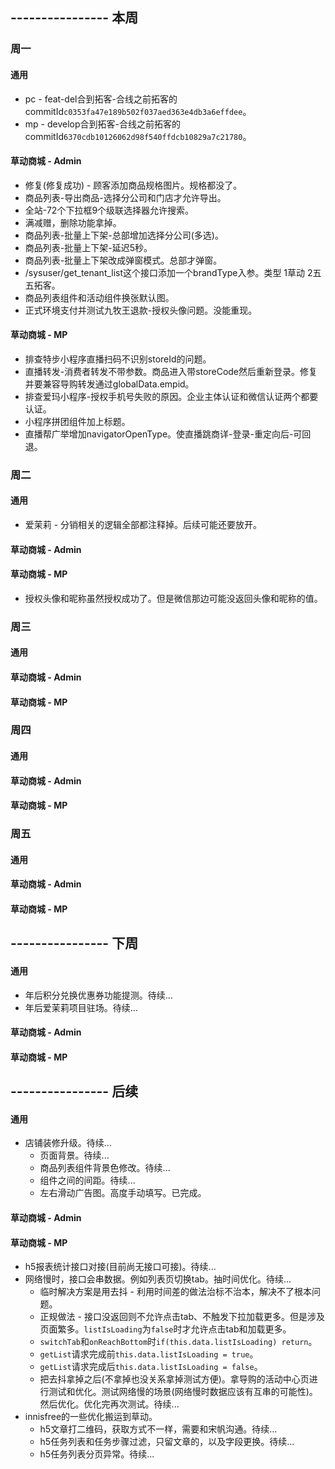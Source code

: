 ## ---------------- 本周

### 周一
#### 通用
* pc - feat-del合到拓客-合线之前拓客的commitId`c0353fa47e189b502f037aed363e4db3a6effdee`。
* mp - develop合到拓客-合线之前拓客的commitId`6370cdb10126062d98f540ffdcb10829a7c21780`。
#### 草动商城 - Admin
* 修复(修复成功) - 顾客添加商品规格图片。规格都没了。
* 商品列表-导出商品-选择分公司和门店才允许导出。
* 全站-72个下拉框9个级联选择器允许搜索。
* 满减赠，删除功能拿掉。
* 商品列表-批量上下架-总部增加选择分公司(多选)。
* 商品列表-批量上下架-延迟5秒。
* 商品列表-批量上下架改成弹窗模式。总部才弹窗。
* /sysuser/get_tenant_list这个接口添加一个brandType入参。类型 1草动 2五五拓客。
* 商品列表组件和活动组件换张默认图。
* 正式环境支付并测试九牧王退款-授权头像问题。没能重现。
#### 草动商城 - MP
* 排查特步小程序直播扫码不识别storeId的问题。
* 直播转发-消费者转发不带参数。商品进入带storeCode然后重新登录。修复并要兼容导购转发通过globalData.empid。
* 排查爱玛小程序-授权手机号失败的原因。企业主体认证和微信认证两个都要认证。
* 小程序拼团组件加上标题。
* 直播帮广举增加navigatorOpenType。使直播跳商详-登录-重定向后-可回退。

### 周二
#### 通用
* 爱茉莉 - 分销相关的逻辑全部都注释掉。后续可能还要放开。
#### 草动商城 - Admin
#### 草动商城 - MP
* 授权头像和昵称虽然授权成功了。但是微信那边可能没返回头像和昵称的值。

### 周三
#### 通用
#### 草动商城 - Admin
#### 草动商城 - MP

### 周四
#### 通用
#### 草动商城 - Admin
#### 草动商城 - MP

### 周五
#### 通用
#### 草动商城 - Admin
#### 草动商城 - MP

## ---------------- 下周
#### 通用
* 年后积分兑换优惠券功能提测。待续...
* 年后爱茉莉项目驻场。待续...
#### 草动商城 - Admin
#### 草动商城 - MP

## ---------------- 后续
#### 通用
* 店铺装修升级。待续...
  - 页面背景。待续...
  - 商品列表组件背景色修改。待续...
  - 组件之间的间距。待续...
  - 左右滑动广告图。高度手动填写。已完成。
#### 草动商城 - Admin
#### 草动商城 - MP
* h5报表统计接口对接(目前尚无接口可接)。待续...
* 网络慢时，接口会串数据。例如列表页切换tab。抽时间优化。待续...
  - 临时解决方案是用去抖 - 利用时间差的做法治标不治本，解决不了根本问题。
  - 正规做法 - 接口没返回则不允许点击tab、不触发下拉加载更多。但是涉及页面繁多。`listIsLoading`为`false`时才允许点击tab和加载更多。
  - `switchTab`和`onReachBottom`时`if(this.data.listIsLoading) return`。
  - `getList`请求完成前`this.data.listIsLoading = true`。
  - `getList`请求完成后`this.data.listIsLoading = false`。
  - 把去抖拿掉之后(不拿掉也没关系拿掉测试方便)。拿导购的活动中心页进行测试和优化。测试网络慢的场景(网络慢时数据应该有互串的可能性)。然后优化。优化完再次测试。待续...
* innisfree的一些优化搬运到草动。
  - h5文章打二维码，获取方式不一样，需要和宋帆沟通。待续...
  - h5任务列表和任务步骤过滤，只留文章的，以及字段更换。待续...
  - h5任务列表分页异常。待续...
